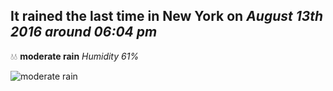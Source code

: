 ## It rained the last time in New York on *August 13th 2016 around 06:04 pm*
💧💧  **moderate rain** *Humidity 61%*

![moderate rain](http://openweathermap.org/img/w/10d.png)
